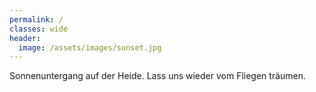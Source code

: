 ```yaml
---
permalink: /
classes: wide
header:
  image: /assets/images/sunset.jpg
---
```


Sonnenuntergang auf der Heide. Lass uns wieder vom Fliegen träumen.
